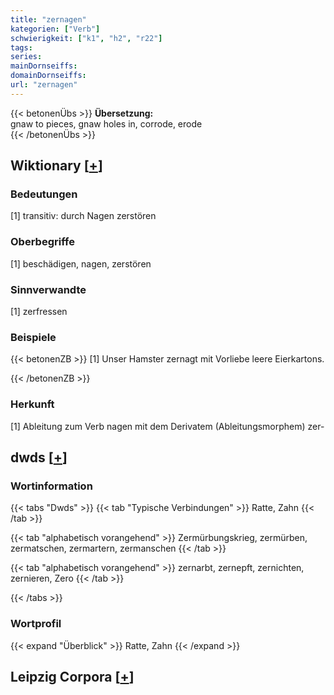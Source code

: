 ```yaml
---
title: "zernagen"
kategorien: ["Verb"]
schwierigkeit: ["k1", "h2", "r22"]
tags:
series:
mainDornseiffs:
domainDornseiffs:
url: "zernagen"
---
```


{{< betonenÜbs >}}
**Übersetzung:**  
gnaw to pieces, gnaw holes in, corrode, erode  
{{< /betonenÜbs >}}

## Wiktionary [[+](https://de.wiktionary.org/wiki/zernagen)]

### Bedeutungen
[1] transitiv: durch Nagen zerstören  

### Oberbegriffe
[1] beschädigen, nagen, zerstören  

### Sinnverwandte
[1] zerfressen  

### Beispiele
{{< betonenZB >}}
[1] Unser Hamster zernagt mit Vorliebe leere Eierkartons.  

{{< /betonenZB >}}
### Herkunft
[1] Ableitung zum  Verb nagen mit dem Derivatem (Ableitungsmorphem) zer-  



## dwds [[+](https://www.dwds.de/wb/zernagen)]

### Wortinformation
{{< tabs "Dwds" >}}
{{< tab "Typische Verbindungen" >}}
Ratte, Zahn
{{< /tab >}}

{{< tab "alphabetisch vorangehend" >}}
Zermürbungskrieg, zermürben, zermatschen, zermartern, zermanschen
{{< /tab >}}

{{< tab "alphabetisch vorangehend" >}}
zernarbt, zernepft, zernichten, zernieren, Zero
{{< /tab >}}

{{< /tabs >}}

### Wortprofil
{{< expand "Überblick" >}} Ratte, Zahn {{< /expand >}}

## Leipzig Corpora [[+](https://corpora.uni-leipzig.de/en/res?word=zernagen&corpusId=deu_newscrawl-public_2018)]


